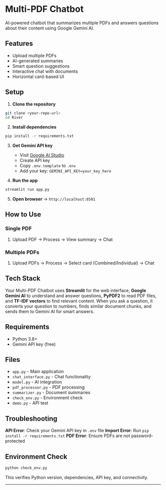 # Multi-PDF Chatbot

AI-powered chatbot that summarizes multiple PDFs and answers questions about their content using Google Gemini AI.

## Features

- Upload multiple PDFs
- AI-generated summaries  
- Smart question suggestions
- Interactive chat with documents
- Horizontal card-based UI

## Setup

1. **Clone the repository**
```bash
git clone <your-repo-url>
cd River
```

2. **Install dependencies**
```bash
pip install -r requirements.txt
```

3. **Get Gemini API key**
   - Visit [Google AI Studio](https://aistudio.google.com/app/apikey)
   - Create API key
   - Copy `.env.template` to `.env`
   - Add your key: `GEMINI_API_KEY=your_key_here`

4. **Run the app**
```bash
streamlit run app.py
```

5. **Open browser** → `http://localhost:8501`

## How to Use

### Single PDF
1. Upload PDF → Process → View summary → Chat

### Multiple PDFs  
1. Upload PDFs → Process → Select card (Combined/Individual) → Chat

## Tech Stack

Your Multi-PDF Chatbot uses **Streamlit** for the web interface, **Google Gemini AI** to understand and answer questions, **PyPDF2** to read PDF files, and **TF-IDF vectors** to find relevant content. When you ask a question, it converts your question to numbers, finds similar document chunks, and sends them to Gemini AI for smart answers.

## Requirements

- Python 3.8+
- Gemini API key (free)

## Files

- `app.py` - Main application
- `chat_interface.py` - Chat functionality  
- `model.py` - AI integration
- `pdf_processor.py` - PDF processing
- `summarizer.py` - Document summaries
- `check_env.py` - Environment check
- `demo.py` - API test

## Troubleshooting

**API Error**: Check your Gemini API key in `.env` file
**Import Error**: Run `pip install -r requirements.txt`
**PDF Error**: Ensure PDFs are not password-protected

## Environment Check

```bash
python check_env.py
```

This verifies Python version, dependencies, API key, and connectivity.

---

